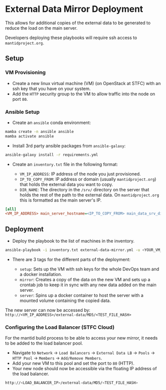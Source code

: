 # External Data Mirror Deployment

This allows for additional copies of the external data to be generated to reduce the load
on the main server. 

Developers deploying these playbooks will require ssh access to `mantidproject.org`.

## Setup

### VM Provisioning
- Create a new linux virtual machine (VM) (on OpenStack at STFC) with an ssh key that 
  you have on your system.
- Add the `HTTP` security group to the VM to allow traffic into the node on port `80`.

### Ansible Setup
- Create an `ansible` conda environment:

```sh
mamba create -n ansible ansible
mamba activate ansible
```

- Install 3rd party ansible packages from `ansible-galaxy`:

```sh
ansible-galaxy install -r requirements.yml
```

- Create an `inventory.txt` file in the following format:

    - `VM_IP_ADDRESS`: IP address of the node you just provisioned. 
    - `IP_TO_COPY_FROM`: IP address or domain (usually `mantidproject.org`) that holds 
      the external data you want to copy.
    - `DIR_NAME`: The directory in the `/srv/` directory on the server that holds the 
      rest of the path to the external data. On `mantidproject.org` this is formatted 
      as the main server's IP.

```ini
[all]
<VM_IP_ADDRESS> main_server_hostname=<IP_TO_COPY_FROM> main_data_srv_dir=<DIR_NAME>
```

## Deployment

- Deploy the playbook to the list of machines in the inventory.

```sh
ansible-playbook -i inventory.txt external-data-mirror.yml -u <YOUR_VM_USERNAME> -K
```

- There are 3 tags for the different parts of the deployment:

  - `setup`: Sets up the VM with ssh keys for the whole DevOps team and a docker 
    installation.
  - `mirror`: Creates a copy of the data on the new VM and sets up a crontab job to keep 
    it in sync with any new data added on the main server.
  - `server`: Spins up a docker container to host the server with a mounted volume
    containing the copied data.

The new server can now be accessed by: `http://<VM_IP_ADDRESS>/external-data/MD5/<TEST_FILE_HASH>`

### Configuring the Load Balancer (STFC Cloud)

For the mantid build process to be able to access your new mirror, it needs to be added to the
load balancer pool.


- Navigate to `Network` &rarr; `Load Balancers` &rarr; `External Data LB` &rarr; `Pools` &rarr; 
 `HTTP Pool` &rarr; `Members` &rarr; `Add/Remove Members`.
- Add your new VM to this pool and set the port to `80` (HTTP).
- Your new node should now be accessible via the floating IP address of the load balancer.

```sh
http://<LOAD_BALANCER_IP>/external-data/MD5/<TEST_FILE_HASH>
```
